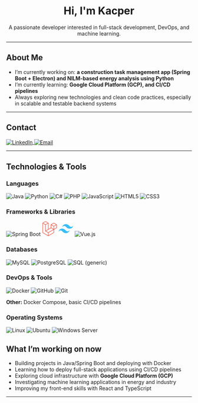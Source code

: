 <h1 align="center">Hi, I'm Kacper</h1>
<p align="center">
A passionate developer interested in full-stack development, DevOps, and machine learning.
</p>

---

## About Me


- I’m currently working on: **a construction task management app (Spring Boot + Electron) and NILM-based energy analysis using Python**
- I’m currently learning: **Google Cloud Platform (GCP), and CI/CD pipelines**
- Always exploring new technologies and clean code practices, especially in scalable and testable backend systems

---

## Contact

<p align="left">
<a href="https://www.linkedin.com/in/kacper-bu%C5%82a%C5%9B-879148253/" target="_blank">
  <img align="center" src="https://raw.githubusercontent.com/rahuldkjain/github-profile-readme-generator/master/src/images/icons/Social/linked-in-alt.svg" alt="LinkedIn" height="30" width="40" />
</a>
<a href="mailto:kacperjbulas@gmail.com" target="_blank">
  <img align="center" src="https://cdn-icons-png.flaticon.com/512/732/732200.png" alt="Email" height="30" width="40" />
</a>
</p>

---

## Technologies & Tools

### Languages
<p align="left">
  <img src="https://cdn.jsdelivr.net/gh/devicons/devicon/icons/java/java-original.svg" height="40" alt="Java"/>
  <img src="https://cdn.jsdelivr.net/gh/devicons/devicon/icons/python/python-original.svg" height="40" alt="Python"/>
  <img src="https://cdn.jsdelivr.net/gh/devicons/devicon/icons/csharp/csharp-original.svg" height="40" alt="C#"/>
  <img src="https://cdn.jsdelivr.net/gh/devicons/devicon/icons/php/php-original.svg" height="40" alt="PHP"/>
  <img src="https://cdn.jsdelivr.net/gh/devicons/devicon/icons/javascript/javascript-original.svg" height="40" alt="JavaScript"/>
  <img src="https://cdn.jsdelivr.net/gh/devicons/devicon/icons/html5/html5-original.svg" height="40" alt="HTML5"/>
  <img src="https://cdn.jsdelivr.net/gh/devicons/devicon/icons/css3/css3-original.svg" height="40" alt="CSS3"/>
</p>

### Frameworks & Libraries
<p align="left">
  <img src="https://cdn.jsdelivr.net/gh/devicons/devicon/icons/spring/spring-original.svg" height="40" alt="Spring Boot"/>
  <img src="https://github.com/devicons/devicon/blob/v2.16.0/icons/laravel/laravel-original.svg" height="40" alt="Laravel"/>
  <img src="https://github.com/devicons/devicon/blob/v2.16.0/icons/tailwindcss/tailwindcss-original.svg" height="40" alt="Tailwind CSS"/>
  <img src="https://cdn.jsdelivr.net/gh/devicons/devicon/icons/vuejs/vuejs-original.svg" height="40" alt="Vue.js"/>
</p>

### Databases
<p align="left">
  <img src="https://cdn.jsdelivr.net/gh/devicons/devicon/icons/mysql/mysql-original.svg" height="40" alt="MySQL"/>
  <img src="https://cdn.jsdelivr.net/gh/devicons/devicon/icons/postgresql/postgresql-original.svg" height="40" alt="PostgreSQL"/>
  <img src="https://cdn.jsdelivr.net/gh/devicons/devicon/icons/sqlite/sqlite-original.svg" height="40" alt="SQL (generic)"/>
</p>

### DevOps & Tools
<p align="left">
  <img src="https://cdn.jsdelivr.net/gh/devicons/devicon/icons/docker/docker-original.svg" height="40" alt="Docker"/>
  <img src="https://cdn.jsdelivr.net/gh/devicons/devicon/icons/github/github-original.svg" height="40" alt="GitHub"/>
  <img src="https://cdn.jsdelivr.net/gh/devicons/devicon/icons/git/git-original.svg" height="40" alt="Git"/>
</p>
<p><strong>Other:</strong> Docker Compose, basic CI/CD pipelines</p>

### Operating Systems
<p align="left">
  <img src="https://cdn.jsdelivr.net/gh/devicons/devicon/icons/linux/linux-original.svg" height="40" alt="Linux"/>
  <img src="https://cdn.jsdelivr.net/gh/devicons/devicon/icons/ubuntu/ubuntu-plain.svg" height="40" alt="Ubuntu"/>
  <img src="https://cdn.jsdelivr.net/gh/devicons/devicon/icons/windows8/windows8-original.svg" height="40" alt="Windows Server"/>
</p>

## What I’m working on now

- Building projects in Java/Spring Boot and deploying with Docker  
- Learning how to deploy full-stack applications using CI/CD pipelines  
- Exploring cloud infrastructure with **Google Cloud Platform (GCP)**  
- Investigating machine learning applications in energy and industry  
- Improving my front-end skills with React and TypeScript 

---
